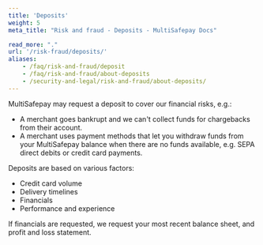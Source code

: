 ```yaml
---
title: 'Deposits'
weight: 5
meta_title: "Risk and fraud - Deposits - MultiSafepay Docs"

read_more: "."
url: '/risk-fraud/deposits/'
aliases:
    - /faq/risk-and-fraud/deposit
    - /faq/risk-and-fraud/about-deposits
    - /security-and-legal/risk-and-fraud/about-deposits/
---
```


MultiSafepay may request a deposit to cover our financial risks, e.g.:

- A merchant goes bankrupt and we can't collect funds for chargebacks from their account.
- A merchant uses payment methods that let you withdraw funds from your MultiSafepay balance when there are no funds available, e.g. SEPA direct debits or credit card payments. 

Deposits are based on various factors:

* Credit card volume
* Delivery timelines
* Financials
* Performance and experience

If financials are requested, we request your most recent balance sheet, and profit and loss statement. 



